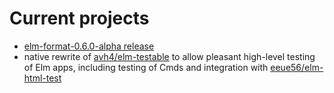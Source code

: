# Current projects

- [elm-format-0.6.0-alpha release](https://github.com/avh4/elm-format/milestone/9)
 - native rewrite of [avh4/elm-testable](https://github.com/avh4/elm-testable) to allow pleasant high-level testing of Elm apps, including testing of Cmds and integration with [eeue56/elm-html-test](http://package.elm-lang.org/packages/eeue56/elm-html-test/latest)
